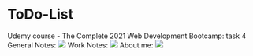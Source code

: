 # ToDo-List
Udemy course -  The Complete 2021 Web Development Bootcamp: task 4
<br>
General Notes: <img src = "https://user-images.githubusercontent.com/45786603/137825112-5df696fc-6774-4f8f-8602-92d56d9c2b59.png">
Work Notes: <img src = "https://user-images.githubusercontent.com/45786603/137825387-97b9e1b9-bc2f-4fab-9e53-5c0f3a118652.png">
About me: <img src = "https://user-images.githubusercontent.com/45786603/137825488-c27d48b4-fbb4-43b6-bfdb-5fb931fca9a7.png">
